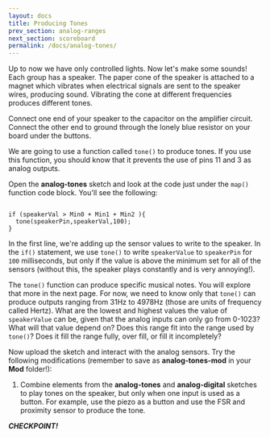 ```yaml
---
layout: docs
title: Producing Tones
prev_section: analog-ranges
next_section: scoreboard
permalink: /docs/analog-tones/
--- 
```


Up to now we have only controlled lights. Now let's make some sounds! Each group has a speaker. The paper cone of the speaker is attached to a magnet which vibrates when electrical signals are sent to the speaker wires, producing sound. Vibrating the cone at different frequencies produces different tones.

Connect one end of your speaker to the capacitor on the amplifier circuit. Connect the other end to ground through the lonely blue resistor on your board under the buttons. 

We are going to use a function called ```tone()``` to produce tones. If you use this function, you should know that it prevents the use of pins 11 and 3 as analog outputs. 

Open the **analog-tones** sketch and look at the code just under the ```map()``` function code block. You'll see the following:


```speakerValue = (sensorValue0+sensorValue1+sensorValue2);

if (speakerVal > Min0 + Min1 + Min2 ){
  tone(speakerPin,speakerVal,100); 
}
```


In the first line, we're adding up the sensor values to write to the speaker. In the ```if()``` statement, we use ```tone()``` to write ```speakerValue``` to ```speakerPin``` for ```100``` milliseconds, but only if the value is above the minimum set for all of the sensors (without this, the speaker plays constantly and is very annoying!).

The ```tone()``` function can produce specific musical notes. You will explore that more in the next page. For now, we need to know only that ```tone()``` can produce outputs ranging from 31Hz to 4978Hz (those are units of frequency called Hertz). What are the lowest and highest values the value of ```speakerValue``` can be, given that the analog inputs can only go from 0-1023? What will that value depend on? Does this range fit into the range used by ```tone()```? Does it fill the range fully, over fill, or fill it incompletely?

Now upload the sketch and interact with the analog sensors. Try the following modifications (remember to save as **analog-tones-mod** in your **Mod** folder!):

1. Combine elements from the **analog-tones** and **analog-digital** sketches to play tones on the speaker, but only when one input is used as a button. For example, use the piezo as a button and use the FSR and proximity sensor to produce the tone. 

**_CHECKPOINT!_**